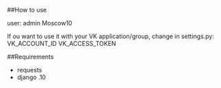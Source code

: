 ##How to use

user: admin Moscow10

If ou want to use it with your VK application/group, change in settings.py:
VK_ACCOUNT_ID
VK_ACCESS_TOKEN

##Requirements

* requests
* django .10